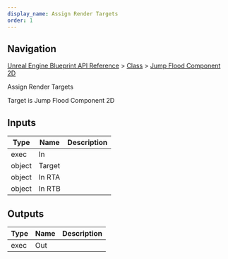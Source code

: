 ```yaml
---
display_name: Assign Render Targets
order: 1
---
```

## Navigation

[Unreal Engine Blueprint API Reference](https://dev.epicgames.com/documentation/en-us/unreal-engine/BlueprintAPI) > [Class](https://dev.epicgames.com/documentation/en-us/unreal-engine/BlueprintAPI/Class) > [Jump Flood Component 2D](https://dev.epicgames.com/documentation/en-us/unreal-engine/BlueprintAPI/Class/JumpFloodComponent2D)

Assign Render Targets

Target is Jump Flood Component 2D

## Inputs

| Type | Name | Description |
| --- | --- | --- |
| exec | In |  |
| object | Target |  |
| object | In RTA |  |
| object | In RTB |  |

## Outputs

| Type | Name | Description |
| --- | --- | --- |
| exec | Out |  |
